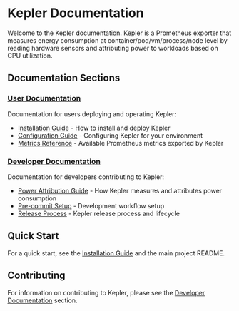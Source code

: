 # Kepler Documentation

Welcome to the Kepler documentation. Kepler is a Prometheus exporter that measures energy consumption at container/pod/vm/process/node level by reading hardware sensors and attributing power to workloads based on CPU utilization.

## Documentation Sections

### [User Documentation](user/)

Documentation for users deploying and operating Kepler:

- [Installation Guide](user/installation.md) - How to install and deploy Kepler
- [Configuration Guide](user/configuration.md) - Configuring Kepler for your environment
- [Metrics Reference](user/metrics.md) - Available Prometheus metrics exported by Kepler

### [Developer Documentation](developer/)

Documentation for developers contributing to Kepler:

- [Power Attribution Guide](developer/power-attribution-guide.md) - How Kepler measures and attributes power consumption
- [Pre-commit Setup](developer/pre-commit.md) - Development workflow setup
- [Release Process](developer/release.md) - Kepler release process and lifecycle

## Quick Start

For a quick start, see the [Installation Guide](user/installation.md) and the main project README.

## Contributing

For information on contributing to Kepler, please see the [Developer Documentation](developer/) section.
